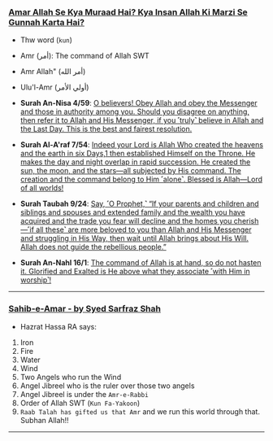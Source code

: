 ### [Amar Allah Se Kya Muraad Hai? Kya Insan Allah Ki Marzi Se Gunnah Karta Hai?](https://www.youtube.com/watch?v=x_hr8kXnO5A)
* Thw word (`kun`)
* Amr (أمر): The command of Allah SWT
* Amr Allah" (أمر الله)
* Ulu'l-Amr (أولي الأمر)

* __Surah An-Nisa 4/59__: [O believers! Obey Allah and obey the Messenger and those in authority among you. Should you disagree on anything, then refer it to Allah and His Messenger, if you ˹truly˺ believe in Allah and the Last Day. This is the best and fairest resolution.](https://quran.com/4/59)

* __Surah Al-A'raf 7/54__: [Indeed your Lord is Allah Who created the heavens and the earth in six Days,1 then established Himself on the Throne. He makes the day and night overlap in rapid succession. He created the sun, the moon, and the stars—all subjected by His command. The creation and the command belong to Him ˹alone˺. Blessed is Allah—Lord of all worlds!](https://quran.com/7/54)

* __Surah Taubah 9/24__: [Say, ˹O Prophet,˺ “If your parents and children and siblings and spouses and extended family and the wealth you have acquired and the trade you fear will decline and the homes you cherish—˹if all these˺ are more beloved to you than Allah and His Messenger and struggling in His Way, then wait until Allah brings about His Will. Allah does not guide the rebellious people.”](https://quran.com/9/24)

* __Surah An-Nahl 16/1__: [The command of Allah is at hand, so do not hasten it. Glorified and Exalted is He above what they associate ˹with Him in worship˺!](https://quran.com/16/1)

***

### [Sahib-e-Amar - by Syed Sarfraz Shah](https://www.youtube.com/watch?v=0VvlyDXYcek)
* Hazrat Hassa RA says:
1. Iron
2. Fire
3. Water
4. Wind
5. Two Angels who run the Wind
6. Angel Jibreel who is the ruler over those two angels
7. Angel Jibreel is under the `Amr-e-Rabbi`
8. Order of Allah SWT (`Kun Fa-Yakoon`)
9. `Raab Talah has gifted us that Amr` and we run this world through that. Subhan Allah!!

***
